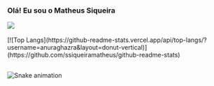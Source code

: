 ### Olá! Eu sou o Matheus Siqueira

<picture>
  <source
    srcset="https://github-readme-stats.vercel.app/api?username=ssiqueiramatheus&show_icons=true&theme=dark"
    media="(prefers-color-scheme: dark)"
  />
  <source
    srcset="https://github-readme-stats.vercel.app/api?username=ssiqueiramatheus&show_icons=true"
    media="(prefers-color-scheme: light), (prefers-color-scheme: no-preference)"
  />
  <img src="https://github-readme-stats.vercel.app/api?username=ssiqueiramatheus&show_icons=true" />
</picture>
  
  <div style="display: inline_block"><br>
  [![Top Langs](https://github-readme-stats.vercel.app/api/top-langs/?username=anuraghazra&layout=donut-vertical)](https://github.com/ssiqueiramatheus/github-readme-stats)
    
</div>
  
  ##
  
<div>
  
 
  ![Snake animation](https://github.com/ssiqueiramatheus/ssiqueiramatheus/blob/output/github-contribution-grid-snake.svg)

</div>
